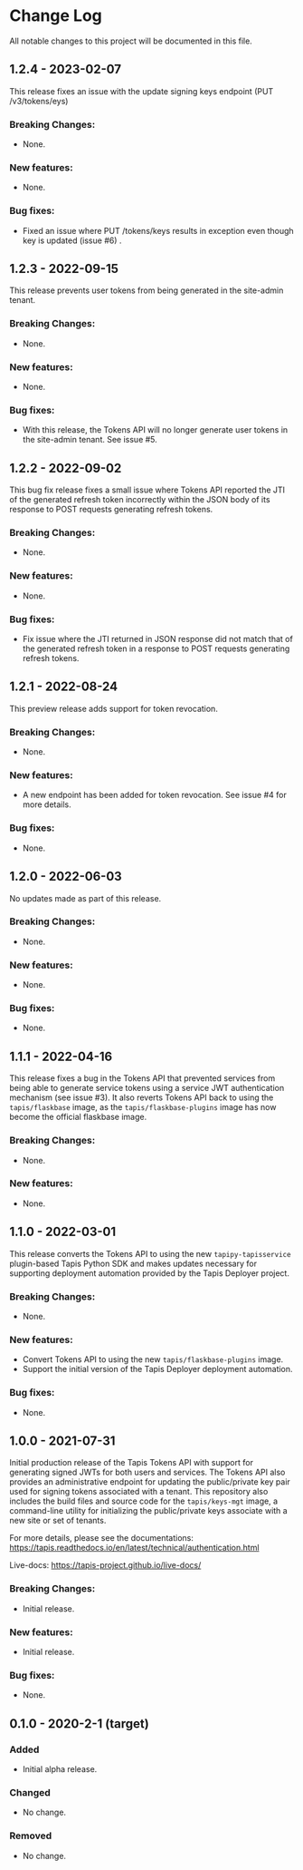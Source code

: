 # Change Log
All notable changes to this project will be documented in this file.

## 1.2.4 - 2023-02-07
This release fixes an issue with the update signing keys endpoint (PUT /v3/tokens/eys)

### Breaking Changes:
- None.

### New features:
- None. 

### Bug fixes:
- Fixed an issue where PUT /tokens/keys results in exception even though key is updated (issue #6)
.

## 1.2.3 - 2022-09-15
This release prevents user tokens from being generated in the site-admin tenant. 

### Breaking Changes:
- None.

### New features:
- None. 

### Bug fixes:
- With this release, the Tokens API will no longer generate user tokens in the site-admin tenant. 
  See issue #5.


## 1.2.2 - 2022-09-02
This bug fix release fixes a small issue where Tokens API reported the JTI of the generated refresh
token incorrectly within the JSON body of its response to POST requests generating refresh tokens.

### Breaking Changes:
- None.

### New features:
- None. 

### Bug fixes:
- Fix issue where the JTI returned in JSON response did not match that of the generated refresh token 
in a response to POST requests generating refresh tokens.


## 1.2.1 - 2022-08-24
This preview release adds support for token revocation.

### Breaking Changes:
- None.

### New features:
- A new endpoint has been added for token revocation. See issue #4 for more details. 

### Bug fixes:
- None.



## 1.2.0 - 2022-06-03
No updates made as part of this release.

### Breaking Changes:
- None.

### New features:
- None.

### Bug fixes:
- None.


## 1.1.1 - 2022-04-16
This release fixes a bug in the Tokens API that prevented services from being able to generate service
tokens using a service JWT authentication mechanism (see issue #3). It also reverts Tokens API back to
using the `tapis/flaskbase` image, as the `tapis/flaskbase-plugins` image has now become the
official flaskbase image. 

### Breaking Changes:
- None.

### New features:
- None.


## 1.1.0 - 2022-03-01
This release converts the Tokens API to using the new `tapipy-tapisservice` plugin-based 
Tapis Python SDK and makes updates necessary for supporting deployment automation provided
by the Tapis Deployer project.

### Breaking Changes:
- None.

### New features:
- Convert Tokens API to using the new `tapis/flaskbase-plugins` image.
- Support the initial version of the Tapis Deployer deployment automation. 

### Bug fixes:
- None.

## 1.0.0 - 2021-07-31
Initial production release of the Tapis Tokens API with support for generating signed
JWTs for both users and services. The Tokens API also provides an administrative endpoint
for updating the public/private key pair used for signing tokens associated with a tenant.
This repository also includes the build files and source  code for the `tapis/keys-mgt` image,
a command-line utility for initializing the public/private keys associate with a new site or set
of tenants.

For more details, please see the documentations: https://tapis.readthedocs.io/en/latest/technical/authentication.html

Live-docs: https://tapis-project.github.io/live-docs/

### Breaking Changes:
- Initial release.

### New features:
 - Initial release.

### Bug fixes:
- None.


## 0.1.0 - 2020-2-1 (target)
### Added
- Initial alpha release.

### Changed
- No change.

### Removed
- No change.
